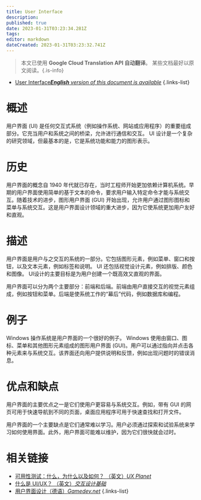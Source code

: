 ```yaml
---
title: User Interface
description: 
published: true
date: 2023-01-31T03:23:34.281Z
tags: 
editor: markdown
dateCreated: 2023-01-31T03:23:32.741Z
---
```


> 本文已使用 **Google Cloud Translation API 自动翻译**。
某些文档最好以原文阅读。{.is-info}
- [User Interface***English** version of this document is available*](/en/Knowledge-base/Dictionary/user-interface)
{.links-list}

  

# 概述
用户界面 (UI) 是任何交互式系统（例如操作系统、网站或应用程序）的重要组成部分。它充当用户和系统之间的桥梁，允许进行通信和交互。 UI 设计是一个复杂的研究领域，但最基本的是，它是系统功能和能力的图形表示。

# 历史
用户界面的概念自 1940 年代就已存在，当时工程师开始更加依赖计算机系统。早期的用户界面使用简单的基于文本的命令，要求用户输入特定命令才能与系统交互。随着技术的进步，图形用户界面 (GUI) 开始出现，允许用户通过图形图标和菜单与系统交互。这是用户界面设计领域的重大进步，因为它使系统更加用户友好和直观。

# 描述
用户界面是用户与之交互的系统的一部分。它包括图形元素，例如菜单、窗口和按钮，以及文本元素，例如标签和说明。 UI 还包括视觉设计元素，例如排版、颜色和图像。 UI设计的主要目标是为用户创建一个既高效又直观的界面。

用户界面可以分为两个主要部分：前端和后端。前端由用户直接交互的视觉元素组成，例如按钮和菜单。后端是使系统工作的“幕后”代码，例如数据库和编程。

# 例子
Windows 操作系统是用户界面的一个很好的例子。 Windows 使用由窗口、图标、菜单和其他图形元素组成的图形用户界面 (GUI)。用户可以通过指向并点击各种元素来与系统交互。该界面还向用户提供说明和反馈，例如出现问题时的错误消息。

# 优点和缺点
用户界面的主要优点之一是它们使用户更容易与系统交互。例如，带有 GUI 的网页可用于快速导航到不同的页面，桌面应用程序可用于快速查找和打开文件。

用户界面的一个主要缺点是它们通常难以学习。用户必须通过探索和试验系统来学习如何使用界面。此外，用户界面可能难以维护，因为它们很快就会过时。

# 相关链接
- [可用性测试：什么，为什么以及如何？ （英文）*UX Planet*](https://uxplanet.org/usability-testing-what-why-and-how-3f9ff2d1fc48)
- [什么是 UI/UX？ （英文）*交互设计基础*](https://www.interaction-design.org/literature/topics/ui-ux)
- [用户界面设计（德语）*Gamedev.net*](https://www.gamedev.net/articles/programming/graphics/user-interface-design-r3053/)
{.links-list}
